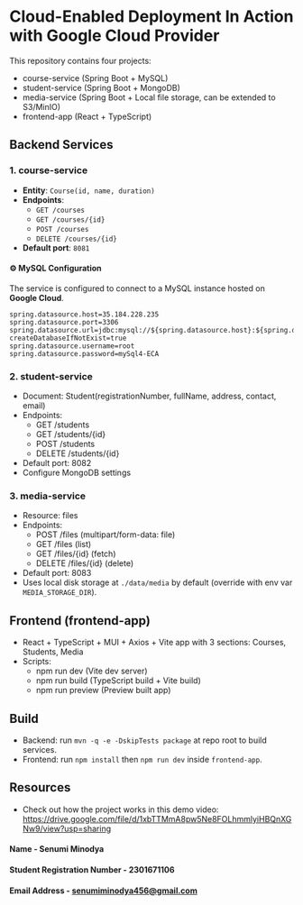 # Cloud-Enabled Deployment In Action with Google Cloud Provider

This repository contains four projects:

- course-service (Spring Boot + MySQL)
- student-service (Spring Boot + MongoDB)
- media-service (Spring Boot + Local file storage, can be extended to S3/MinIO)
- frontend-app (React + TypeScript)

## Backend Services

### 1. course-service
- **Entity**: `Course(id, name, duration)`
- **Endpoints**:
    - `GET /courses`
    - `GET /courses/{id}`
    - `POST /courses`
    - `DELETE /courses/{id}`
- **Default port**: `8081`

#### ⚙️ MySQL Configuration
The service is configured to connect to a MySQL instance hosted on **Google Cloud**.

```properties
spring.datasource.host=35.184.228.235
spring.datasource.port=3306
spring.datasource.url=jdbc:mysql://${spring.datasource.host}:${spring.datasource.port}/eca_courses?createDatabaseIfNotExist=true
spring.datasource.username=root
spring.datasource.password=mySql4-ECA
```


### 2. student-service
- Document: Student(registrationNumber, fullName, address, contact, email)
- Endpoints:
  - GET /students
  - GET /students/{id}
  - POST /students
  - DELETE /students/{id}
- Default port: 8082
- Configure MongoDB settings

### 3. media-service
- Resource: files
- Endpoints:
  - POST /files (multipart/form-data: file)
  - GET /files (list)
  - GET /files/{id} (fetch)
  - DELETE /files/{id} (delete)
- Default port: 8083
- Uses local disk storage at `./data/media` by default (override with env var `MEDIA_STORAGE_DIR`).

## Frontend (frontend-app)
- React + TypeScript + MUI + Axios + Vite app with 3 sections: Courses, Students, Media
- Scripts:
  - npm run dev (Vite dev server)
  - npm run build (TypeScript build + Vite build)
  - npm run preview (Preview built app)

## Build

- Backend: run `mvn -q -e -DskipTests package` at repo root to build services.
- Frontend: run `npm install` then `npm run dev` inside `frontend-app`.

## Resources

- Check out how the project works in this demo video:
https://drive.google.com/file/d/1xbTTMmA8pw5Ne8FOLhmmlyiHBQnXGNw9/view?usp=sharing

#### Name - Senumi Minodya
#### Student Registration Number - 2301671106
#### Email Address - senumiminodya456@gmail.com
